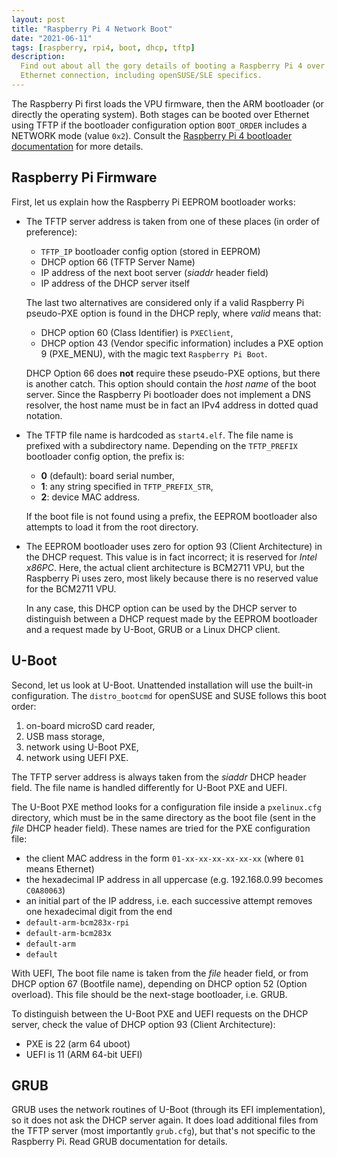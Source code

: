 ```yaml
---
layout: post
title: "Raspberry Pi 4 Network Boot"
date: "2021-06-11"
tags: [raspberry, rpi4, boot, dhcp, tftp]
description:
  Find out about all the gory details of booting a Raspberry Pi 4 over an
  Ethernet connection, including openSUSE/SLE specifics.
---
```


The Raspberry Pi first loads the VPU firmware, then the ARM bootloader (or
directly the operating system). Both stages can be booted over Ethernet using
TFTP if the bootloader configuration option `BOOT_ORDER` includes a NETWORK
mode (value `0x2`). Consult the
[Raspberry Pi 4 bootloader documentation](https://www.raspberrypi.org/documentation/hardware/raspberrypi/bcm2711_bootloader_config.md)
for more details.

## Raspberry Pi Firmware

First, let us explain how the Raspberry Pi EEPROM bootloader works:

- The TFTP server address is taken from one of these places (in order of
  preference):

  - `TFTP_IP` bootloader config option (stored in EEPROM)
  - DHCP option 66 (TFTP Server Name)
  - IP address of the next boot server (_siaddr_ header field)
  - IP address of the DHCP server itself

  The last two alternatives are considered only if a valid Raspberry Pi
  pseudo-PXE option is found in the DHCP reply, where _valid_ means that:
  - DHCP option 60 (Class Identifier) is `PXEClient`,
  - DHCP option 43 (Vendor specific information) includes a PXE option 9
    (PXE_MENU), with the magic text `Raspberry Pi Boot`.

  DHCP Option 66 does **not** require these pseudo-PXE options, but there is
  another catch. This option should contain the _host name_ of the boot
  server. Since the Raspberry Pi bootloader does not implement a DNS
  resolver, the host name must be in fact an IPv4 address in dotted quad
  notation.

- The TFTP file name is hardcoded as `start4.elf`. The file name is prefixed
  with a subdirectory name. Depending on the `TFTP_PREFIX` bootloader config
  option, the prefix is:

  - **0** (default): board serial number,
  - **1**: any string specified in `TFTP_PREFIX_STR`,
  - **2**: device MAC address.

  If the boot file is not found using a prefix, the EEPROM bootloader also
  attempts to load it from the root directory.

- The EEPROM bootloader uses zero for option 93 (Client Architecture) in the
  DHCP request. This value is in fact incorrect; it is reserved for _Intel
  x86PC_. Here, the actual client architecture is BCM2711 VPU, but the
  Raspberry Pi uses zero, most likely because there is no reserved value for
  the BCM2711 VPU.

  In any case, this DHCP option can be used by the DHCP server to distinguish
  between a DHCP request made by the EEPROM bootloader and a request made by
  U-Boot, GRUB or a Linux DHCP client.

## U-Boot

Second, let us look at U-Boot. Unattended installation will use the built-in
configuration. The `distro_bootcmd` for openSUSE and SUSE follows this boot
order:

1. on-board microSD card reader,
2. USB mass storage,
3. network using U-Boot PXE,
4. network using UEFI PXE.

The TFTP server address is always taken from the _siaddr_ DHCP header
field. The file name is handled differently for U-Boot PXE and UEFI.

The U-Boot PXE method looks for a configuration file inside a `pxelinux.cfg`
directory, which must be in the same directory as the boot file (sent in the
_file_ DHCP header field). These names are tried for the PXE configuration
file:

- the client MAC address in the form `01-xx-xx-xx-xx-xx-xx` (where `01` means
  Ethernet)
- the hexadecimal IP address in all uppercase (e.g. 192.168.0.99 becomes
  `C0A80063`)
- an initial part of the IP address, i.e. each successive attempt removes one
  hexadecimal digit from the end
- `default-arm-bcm283x-rpi`
- `default-arm-bcm283x`
- `default-arm`
- `default`

With UEFI, The boot file name is taken from the _file_ header field, or
from DHCP option 67 (Bootfile name), depending on DHCP option 52 (Option
overload). This file should be the next-stage bootloader, i.e. GRUB.

To distinguish between the U-Boot PXE and UEFI requests on the DHCP server,
check the value of DHCP option 93 (Client Architecture):

- PXE is 22 (arm 64 uboot)
- UEFI is 11 (ARM 64-bit UEFI)

## GRUB

GRUB uses the network routines of U-Boot (through its EFI implementation), so
it does not ask the DHCP server again. It does load additional files from the
TFTP server (most importantly `grub.cfg`), but that's not specific to the
Raspberry Pi. Read GRUB documentation for details.
